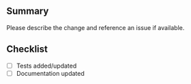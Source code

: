 ## Summary

Please describe the change and reference an issue if available.

## Checklist
- [ ] Tests added/updated
- [ ] Documentation updated
